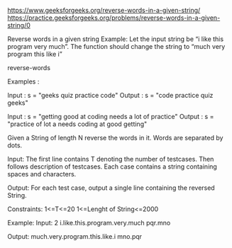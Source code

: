 https://www.geeksforgeeks.org/reverse-words-in-a-given-string/
https://practice.geeksforgeeks.org/problems/reverse-words-in-a-given-string/0

Reverse words in a given string Example: Let the input string be “i like this program very much”.
The function should change the string to “much very program this like i”

reverse-words

Examples :

Input  : s = "geeks quiz practice code"
Output : s = "code practice quiz geeks"

Input  : s = "getting good at coding needs a lot of practice"
Output : s = "practice of lot a needs coding at good getting"

Given a String of length N reverse the words in it. Words are separated by dots.

Input:
The first line contains T denoting the number of testcases. Then follows description of testcases.
Each case contains a string containing spaces and characters.

Output:
For each test case, output a single line containing the reversed String.

Constraints:
1<=T<=20 1<=Lenght of String<=2000

Example:
Input:
2 i.like.this.program.very.much pqr.mno

Output:
much.very.program.this.like.i mno.pqr
